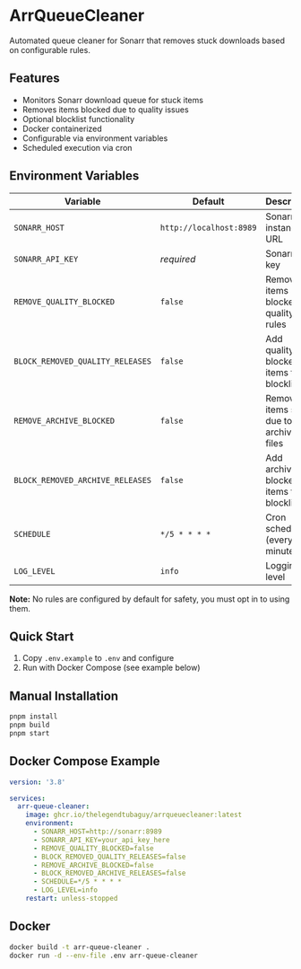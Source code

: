 # ArrQueueCleaner

Automated queue cleaner for Sonarr that removes stuck downloads based on configurable rules.

## Features

- Monitors Sonarr download queue for stuck items
- Removes items blocked due to quality issues
- Optional blocklist functionality
- Docker containerized
- Configurable via environment variables
- Scheduled execution via cron

## Environment Variables

| Variable | Default | Description |
|----------|---------|-------------|
| `SONARR_HOST` | `http://localhost:8989` | Sonarr instance URL |
| `SONARR_API_KEY` | *required* | Sonarr API key |
| `REMOVE_QUALITY_BLOCKED` | `false` | Remove items blocked by quality rules |
| `BLOCK_REMOVED_QUALITY_RELEASES` | `false` | Add quality-blocked items to blocklist |
| `REMOVE_ARCHIVE_BLOCKED` | `false` | Remove items stuck due to archive files |
| `BLOCK_REMOVED_ARCHIVE_RELEASES` | `false` | Add archive-blocked items to blocklist |
| `SCHEDULE` | `*/5 * * * *` | Cron schedule (every 5 minutes) |
| `LOG_LEVEL` | `info` | Logging level |

**Note:** No rules are configured by default for safety, you must opt in to using them.

## Quick Start

1. Copy `.env.example` to `.env` and configure
2. Run with Docker Compose (see example below)

## Manual Installation

```bash
pnpm install
pnpm build
pnpm start
```

## Docker Compose Example

```yaml
version: '3.8'

services:
  arr-queue-cleaner:
    image: ghcr.io/thelegendtubaguy/arrqueuecleaner:latest
    environment:
      - SONARR_HOST=http://sonarr:8989
      - SONARR_API_KEY=your_api_key_here
      - REMOVE_QUALITY_BLOCKED=false
      - BLOCK_REMOVED_QUALITY_RELEASES=false
      - REMOVE_ARCHIVE_BLOCKED=false
      - BLOCK_REMOVED_ARCHIVE_RELEASES=false
      - SCHEDULE=*/5 * * * *
      - LOG_LEVEL=info
    restart: unless-stopped
```

## Docker

```bash
docker build -t arr-queue-cleaner .
docker run -d --env-file .env arr-queue-cleaner
```

